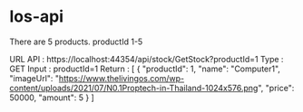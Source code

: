 # los-api
There are 5 products.
productId 1-5

URL API	: https://localhost:44354/api/stock/GetStock?productId=1
Type	  : GET
Input	  : productId=1
Return	: 
            [
              {
                "productId": 1,
                "name": "Computer1",
                "imageUrl": "https://www.thelivingos.com/wp-content/uploads/2021/07/N0.1Proptech-in-Thailand-1024x576.png",
                "price": 50000,
                "amount": 5
              }
            ]


